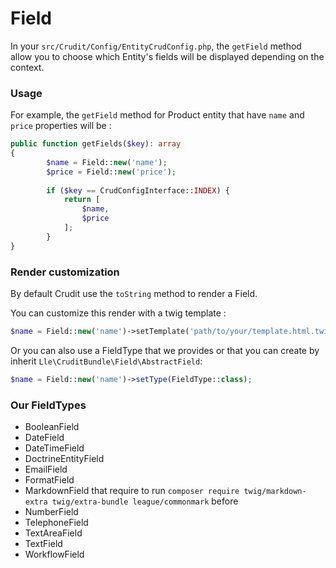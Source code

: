 # Field
In your `src/Crudit/Config/EntityCrudConfig.php`, the `getField` method allow you to choose which Entity's fields will be displayed depending on the context.
### Usage
For example, the `getField` method for Product entity that have `name` and `price` properties will be :
`````php
public function getFields($key): array
{
        $name = Field::new('name');
        $price = Field::new('price');
        
        if ($key == CrudConfigInterface::INDEX) {
            return [
                $name,
                $price
            ];
        }
}
`````

### Render customization
By default Crudit use the `toString` method to render a Field. 

You can customize this render with a twig template :
`````php
$name = Field::new('name')->setTemplate('path/to/your/template.html.twig');
`````

Or you can also use a FieldType that we provides or that you can create by inherit `Lle\CruditBundle\Field\AbstractField`:
`````php
$name = Field::new('name')->setType(FieldType::class);
`````

### Our FieldTypes
- BooleanField
- DateField
- DateTimeField
- DoctrineEntityField
- EmailField
- FormatField
- MarkdownField that require to run `composer require twig/markdown-extra twig/extra-bundle league/commonmark` before
- NumberField
- TelephoneField
- TextAreaField
- TextField
- WorkflowField